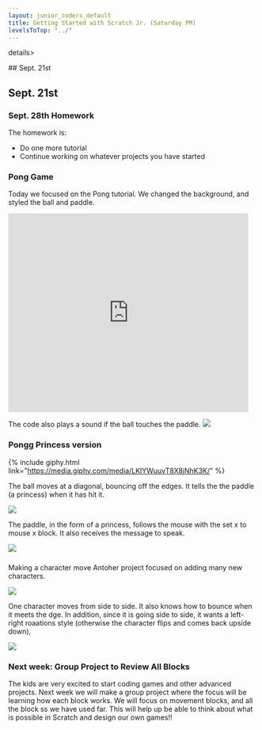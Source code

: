 ```yaml
---
layout: junior_coders_default
title: Getting Started with Scratch Jr. (Saturday PM)
levelsToTop: "../"
---
```



details>
<summary>## Sept. 21st

## Sept. 21st


### Sept. 28th Homework

The homework is:

* Do one more tutorial
* Continue working on whatever projects you have started

### Pong Game

Today we focused on the Pong tutorial. We changed the background, and styled the ball and paddle.

<iframe src="https://scratch.mit.edu/projects/427629054/embed" allowtransparency="true" width="485" height="402" frameborder="0" scrolling="no" allowfullscreen></iframe>


The code also plays a sound if the ball touches the paddle.
![](https://i.imgur.com/pnpjaiy.jpg)

### Pongg  Princess version

{% include giphy.html link="https://media.giphy.com/media/LKlYWuuvT8X8jNhK3K/" %} 


The ball moves at a diagonal, bouncing off the edges. It tells the the paddle (a princess) when it has hit it.

![](https://i.imgur.com/dkOBG9i.jpg)


The paddle, in the form of a princess, follows the mouse with the set x to mouse x block. It also receives the message to speak.

![](https://i.imgur.com/SkdnaFx.jpg)


### 

Making a character move
Antoher project focused on adding many new characters. 

![](https://i.imgur.com/NBrGvHE.jpeg)

One character moves from side to side. It also knows how to bounce when it meets the dge. In addition, since it is going side to side, it wants a left-right roaations style (otherwise the character flips and comes back upside down),


![](https://i.imgur.com/A5MCaTQ.jpg)

### Next week: Group Project to Review All Blocks 

The kids are very excited to start coding games and other advanced projects. Next week we will make a group project where the focus will be learning how each block works. We will focus on movement blocks, and all the block ss we have used  far. This will help up be able to think about what is possible in Scratch and design our own games!!


</details>
 